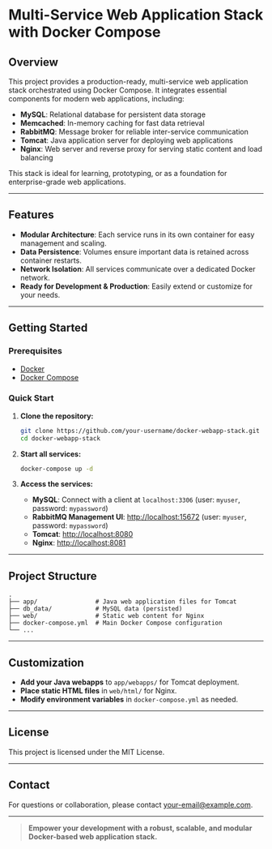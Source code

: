# Multi-Service Web Application Stack with Docker Compose

## Overview

This project provides a production-ready, multi-service web application stack orchestrated using Docker Compose. It integrates essential components for modern web applications, including:

- **MySQL**: Relational database for persistent data storage  
- **Memcached**: In-memory caching for fast data retrieval  
- **RabbitMQ**: Message broker for reliable inter-service communication  
- **Tomcat**: Java application server for deploying web applications  
- **Nginx**: Web server and reverse proxy for serving static content and load balancing

This stack is ideal for learning, prototyping, or as a foundation for enterprise-grade web applications.

---

## Features

- **Modular Architecture**: Each service runs in its own container for easy management and scaling.
- **Data Persistence**: Volumes ensure important data is retained across container restarts.
- **Network Isolation**: All services communicate over a dedicated Docker network.
- **Ready for Development & Production**: Easily extend or customize for your needs.

---

## Getting Started

### Prerequisites

- [Docker](https://www.docker.com/products/docker-desktop)
- [Docker Compose](https://docs.docker.com/compose/)

### Quick Start

1. **Clone the repository:**
   ```sh
   git clone https://github.com/your-username/docker-webapp-stack.git
   cd docker-webapp-stack
   ```

2. **Start all services:**
   ```sh
   docker-compose up -d
   ```

3. **Access the services:**
   - **MySQL**: Connect with a client at `localhost:3306` (user: `myuser`, password: `mypassword`)
   - **RabbitMQ Management UI**: [http://localhost:15672](http://localhost:15672) (user: `myuser`, password: `mypassword`)
   - **Tomcat**: [http://localhost:8080](http://localhost:8080)
   - **Nginx**: [http://localhost:8081](http://localhost:8081)

---

## Project Structure

```
.
├── app/                # Java web application files for Tomcat
├── db_data/            # MySQL data (persisted)
├── web/                # Static web content for Nginx
├── docker-compose.yml  # Main Docker Compose configuration
└── ...
```

---

## Customization

- **Add your Java webapps** to `app/webapps/` for Tomcat deployment.
- **Place static HTML files** in `web/html/` for Nginx.
- **Modify environment variables** in `docker-compose.yml` as needed.

---

## License

This project is licensed under the MIT License.

---

## Contact

For questions or collaboration, please contact [your-email@example.com](mailto:your-email@example.com).

---

> **Empower your development with a robust, scalable, and modular Docker-based web application stack.**


